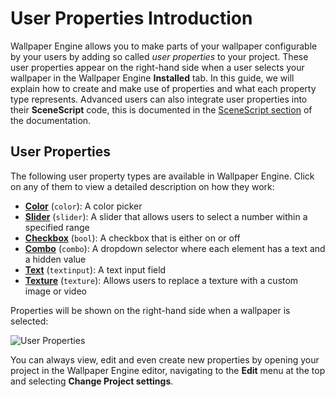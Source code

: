 # User Properties Introduction

Wallpaper Engine allows you to make parts of your wallpaper configurable by your users by adding so called *user properties* to your project. These user properties appear on the right-hand side when a user selects your wallpaper in the Wallpaper Engine **Installed** tab. In this guide, we will explain how to create and make use of properties and what each property type represents. Advanced users can also integrate user properties into their **SceneScript** code, this is documented in the [SceneScript section](/scene/scenescript/introduction) of the documentation.

## User Properties

The following user property types are available in Wallpaper Engine. Click on any of them to view a detailed description on how they work:

* [**Color**](/zh/scene/userproperties/color.html) (`color`): A color picker
* [**Slider**](/zh/scene/userproperties/slider.html) (`slider`): A slider that allows users to select a number within a specified range
* [**Checkbox**](/zh/scene/userproperties/checkbox.html) (`bool`): A checkbox that is either on or off
* [**Combo**](/zh/scene/userproperties/combo.html) (`combo`): A dropdown selector where each element has a text and a hidden value
* [**Text**](/zh/scene/userproperties/text.html) (`textinput`): A text input field
* [**Texture**](/zh/scene/userproperties/texture.html) (`texture`): Allows users to replace a texture with a custom image or video

Properties will be shown on the right-hand side when a wallpaper is selected:

![User Properties](/img/tutorials/scene_properties.jpg)

You can always view, edit and even create new properties by opening your project in the Wallpaper Engine editor, navigating to the **Edit** menu at the top and selecting **Change Project settings**.